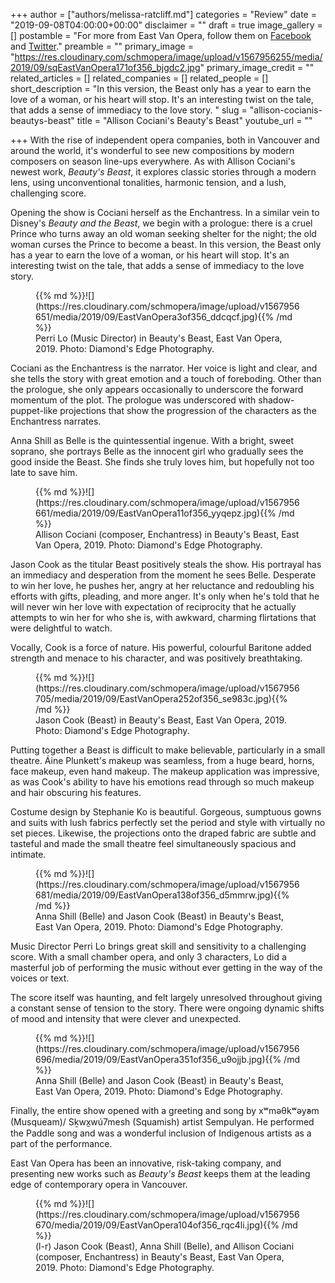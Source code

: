+++
author = ["authors/melissa-ratcliff.md"]
categories = "Review"
date = "2019-09-08T04:00:00+00:00"
disclaimer = ""
draft = true
image_gallery = []
postamble = "For more from East Van Opera, follow them on [Facebook](https://www.facebook.com/eastvanopera/) and [Twitter](https://twitter.com/eastvanopera)."
preamble = ""
primary_image = "https://res.cloudinary.com/schmopera/image/upload/v1567956255/media/2019/09/sqEastVanOpera171of356_bjgdc2.jpg"
primary_image_credit = ""
related_articles = []
related_companies = []
related_people = []
short_description = "In this version, the Beast only has a year to earn the love of a woman, or his heart will stop. It's an interesting twist on the tale, that adds a sense of immediacy to the love story. "
slug = "allison-cocianis-beautys-beast"
title = "Allison Cociani's Beauty's Beast"
youtube_url = ""

+++
With the rise of independent opera companies, both in Vancouver and around the world, it's wonderful to see new compositions by modern composers on season line-ups everywhere. As with Allison Cociani's newest work, _Beauty's Beast_, it explores classic stories through a modern lens, using unconventional tonalities, harmonic tension, and a lush, challenging score.

Opening the show is Cociani herself as the Enchantress. In a similar vein to Disney's _Beauty and the Beast_, we begin with a prologue: there is a cruel Prince who turns away an old woman seeking shelter for the night; the old woman curses the Prince to become a beast. In this version, the Beast only has a year to earn the love of a woman, or his heart will stop. It's an interesting twist on the tale, that adds a sense of immediacy to the love story.

<figure data-type="image">{{% md %}}![](https://res.cloudinary.com/schmopera/image/upload/v1567956651/media/2019/09/EastVanOpera3of356_ddcqcf.jpg){{% /md %}}

<figcaption>Perri Lo (Music Director) in Beauty's Beast, East Van Opera, 2019. Photo: Diamond's Edge Photography.</figcaption>

</figure>

Cociani as the Enchantress is the narrator. Her voice is light and clear, and she tells the story with great emotion and a touch of foreboding. Other than the prologue, she only appears occasionally to underscore the forward momentum of the plot. The prologue was underscored with shadow-puppet-like projections that show the progression of the characters as the Enchantress narrates.

Anna Shill as Belle is the quintessential ingenue. With a bright, sweet soprano, she portrays Belle as the innocent girl who gradually sees the good inside the Beast. She finds she truly loves him, but hopefully not too late to save him.

<figure data-type="image">{{% md %}}![](https://res.cloudinary.com/schmopera/image/upload/v1567956661/media/2019/09/EastVanOpera11of356_yyqepz.jpg){{% /md %}}

<figcaption>Allison Cociani (composer, Enchantress) in Beauty's Beast, East Van Opera, 2019. Photo: Diamond's Edge Photography.</figcaption>

</figure>

Jason Cook as the titular Beast positively steals the show. His portrayal has an immediacy and desperation from the moment he sees Belle. Desperate to win her love, he pushes her, angry at her reluctance and redoubling his efforts with gifts, pleading, and more anger. It's only when he's told that he will never win her love with expectation of reciprocity that he actually attempts to win her for who she is, with awkward, charming flirtations that were delightful to watch.

Vocally, Cook is a force of nature. His powerful, colourful Baritone added strength and menace to his character, and was positively breathtaking.

<figure data-type="image">{{% md %}}![](https://res.cloudinary.com/schmopera/image/upload/v1567956705/media/2019/09/EastVanOpera252of356_se983c.jpg){{% /md %}}

<figcaption>Jason Cook (Beast) in Beauty's Beast, East Van Opera, 2019. Photo: Diamond's Edge Photography.</figcaption>

</figure>

Putting together a Beast is difficult to make believable, particularly in a small theatre. Áine Plunkett's makeup was seamless, from a huge beard, horns, face makeup, even hand makeup. The makeup application was impressive, as was Cook's ability to have his emotions read through so much makeup and hair obscuring his features.

Costume design by Stephanie Ko is beautiful. Gorgeous, sumptuous gowns and suits with lush fabrics perfectly set the period and style with virtually no set pieces. Likewise, the projections onto the draped fabric are subtle and tasteful and made the small theatre feel simultaneously spacious and intimate.

<figure data-type="image">{{% md %}}![](https://res.cloudinary.com/schmopera/image/upload/v1567956681/media/2019/09/EastVanOpera138of356_d5mmrw.jpg){{% /md %}}

<figcaption>Anna Shill (Belle) and Jason Cook (Beast) in Beauty's Beast, East Van Opera, 2019. Photo: Diamond's Edge Photography.</figcaption>

</figure>

Music Director Perri Lo brings great skill and sensitivity to a challenging score. With a small chamber opera, and only 3 characters, Lo did a masterful job of performing the music without ever getting in the way of the voices or text.

The score itself was haunting, and felt largely unresolved throughout giving a constant sense of tension to the story. There were ongoing dynamic shifts of mood and intensity that were clever and unexpected.

<figure data-type="image">{{% md %}}![](https://res.cloudinary.com/schmopera/image/upload/v1567956696/media/2019/09/EastVanOpera351of356_u9ojjb.jpg){{% /md %}}

<figcaption>Anna Shill (Belle) and Jason Cook (Beast) in Beauty's Beast, East Van Opera, 2019. Photo: Diamond's Edge Photography.</figcaption>

</figure>

Finally, the entire show opened with a greeting and song by xʷməθkʷəy̓əm (Musqueam)/ Sḵwx̱wú7mesh (Squamish) artist Sempulyan. He performed the Paddle song and was a wonderful inclusion of Indigenous artists as a part of the performance.

East Van Opera has been an innovative, risk-taking company, and presenting new works such as _Beauty's Beast_ keeps them at the leading edge of contemporary opera in Vancouver.

<figure data-type="image">{{% md %}}![](https://res.cloudinary.com/schmopera/image/upload/v1567956670/media/2019/09/EastVanOpera104of356_rqc4li.jpg){{% /md %}}

<figcaption>(l-r) Jason Cook (Beast), Anna Shill (Belle), and Allison Cociani (composer, Enchantress) in Beauty's Beast, East Van Opera, 2019. Photo: Diamond's Edge Photography.</figcaption>

</figure>